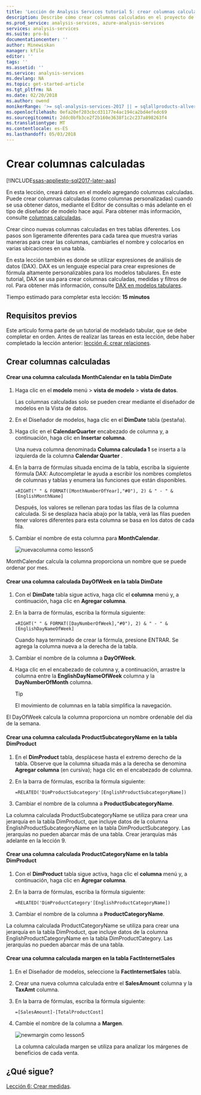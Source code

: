 ```yaml
---
title: 'Lección de Analysis Services tutorial 5: crear columnas calculadas | Documentos de Microsoft'
description: Describe cómo crear columnas calculadas en el proyecto de tutorial de Analysis Services.
ms.prod_service: analysis-services, azure-analysis-services
services: analysis-services
ms.suite: pro-bi
documentationcenter: ''
author: Minewiskan
manager: kfile
editor: ''
tags: ''
ms.assetid: ''
ms.service: analysis-services
ms.devlang: NA
ms.topic: get-started-article
ms.tgt_pltfrm: NA
ms.date: 02/20/2018
ms.author: owend
monikerRange: '>= sql-analysis-services-2017 || = sqlallproducts-allversions'
ms.openlocfilehash: 0efa20ef203cbcd31177e4ac194ca2bd4efedc69
ms.sourcegitcommit: 2ddc0bfb3ce2f2b160e3638f1c2c237a898263f4
ms.translationtype: MT
ms.contentlocale: es-ES
ms.lasthandoff: 05/03/2018
---
```

# <a name="create-calculated-columns"></a>Crear columnas calculadas

[!INCLUDE[ssas-appliesto-sql2017-later-aas](../../includes/ssas-appliesto-sql2017-later-aas.md)]

En esta lección, creará datos en el modelo agregando columnas calculadas. Puede crear columnas calculadas (como columnas personalizadas) cuando se usa obtener datos, mediante el Editor de consultas o más adelante en el tipo de diseñador de modelo hace aquí. Para obtener más información, consulte [columnas calculadas](../tabular-models/ssas-calculated-columns.md).
  
Crear cinco nuevas columnas calculadas en tres tablas diferentes. Los pasos son ligeramente diferentes para cada tarea que muestra varias maneras para crear las columnas, cambiarles el nombre y colocarlos en varias ubicaciones en una tabla.  

En esta lección también es donde se utilizar expresiones de análisis de datos (DAX). DAX es un lenguaje especial para crear expresiones de fórmula altamente personalizables para los modelos tabulares. En este tutorial, DAX se usa para crear columnas calculadas, medidas y filtros de rol. Para obtener más información, consulte [DAX en modelos tabulares](../tabular-models/understanding-dax-in-tabular-models-ssas-tabular.md). 
  
Tiempo estimado para completar esta lección: **15 minutos**  
  
## <a name="prerequisites"></a>Requisitos previos  

Este artículo forma parte de un tutorial de modelado tabular, que se debe completar en orden. Antes de realizar las tareas en esta lección, debe haber completado la lección anterior: [lección 4: crear relaciones](../tutorial-tabular-1400/as-lesson-4-create-relationships.md). 
  
## <a name="create-calculated-columns"></a>Crear columnas calculadas  
  
#### <a name="create-a-monthcalendar-calculated-column-in-the-dimdate-table"></a>Crear una columna calculada MonthCalendar en la tabla DimDate  
  
1.  Haga clic en el **modelo** menú > **vista de modelo** > **vista de datos**.  
  
    Las columnas calculadas solo se pueden crear mediante el diseñador de modelos en la Vista de datos.  
  
2.  En el Diseñador de modelos, haga clic en el **DimDate** tabla (pestaña).  
  
3.  Haga clic en el **CalendarQuarter** encabezado de columna y, a continuación, haga clic en **Insertar columna**.  
  
    Una nueva columna denominada **Columna calculada 1** se inserta a la izquierda de la columna **Calendar Quarter** .  
  
4.  En la barra de fórmulas situada encima de la tabla, escriba la siguiente fórmula DAX: Autocompletar le ayuda a escribir los nombres completos de columnas y tablas y enumera las funciones que están disponibles.  
  
    ```  
    =RIGHT(" " & FORMAT([MonthNumberOfYear],"#0"), 2) & " - " & [EnglishMonthName]  
    ``` 
  
    Después, los valores se rellenan para todas las filas de la columna calculada. Si se desplaza hacia abajo por la tabla, verá las filas pueden tener valores diferentes para esta columna se basa en los datos de cada fila.    
  
5.  Cambiar el nombre de esta columna para **MonthCalendar**. 

    ![nuevacolumna como lesson5](../tutorial-tabular-1400/media/as-lesson5-newcolumn.png) 
  
MonthCalendar calcula la columna proporciona un nombre que se puede ordenar por mes.  
  
#### <a name="create-a-dayofweek-calculated-column-in-the-dimdate-table"></a>Crear una columna calculada DayOfWeek en la tabla DimDate  
  
1.  Con el **DimDate** tabla sigue activa, haga clic el **columna** menú y, a continuación, haga clic en **Agregar columna**.  
  
2.  En la barra de fórmulas, escriba la fórmula siguiente:  
    
    ```
    =RIGHT(" " & FORMAT([DayNumberOfWeek],"#0"), 2) & " - " & [EnglishDayNameOfWeek]  
    ```
    
    Cuando haya terminado de crear la fórmula, presione ENTRAR. Se agrega la columna nueva a la derecha de la tabla.  
  
3.  Cambiar el nombre de la columna a **DayOfWeek**.  
  
4.  Haga clic en el encabezado de columna y, a continuación, arrastre la columna entre la **EnglishDayNameOfWeek** columna y la **DayNumberOfMonth** columna.  
  
    > [!TIP]  
    > El movimiento de columnas en la tabla simplifica la navegación.  
  
El DayOfWeek calcula la columna proporciona un nombre ordenable del día de la semana.  
  
#### <a name="create-a-productsubcategoryname-calculated-column-in-the-dimproduct-table"></a>Crear una columna calculada ProductSubcategoryName en la tabla DimProduct  
  
  
1.  En el **DimProduct** tabla, desplácese hasta el extremo derecho de la tabla. Observe que la columna situada más a la derecha se denomina **Agregar columna** (en cursiva); haga clic en el encabezado de columna.  
  
2.  En la barra de fórmulas, escriba la fórmula siguiente:  
    
    ```
    =RELATED('DimProductSubcategory'[EnglishProductSubcategoryName])  
    ```
  
3.  Cambiar el nombre de la columna a **ProductSubcategoryName**.  
  
La columna calculada ProductSubcategoryName se utiliza para crear una jerarquía en la tabla DimProduct, que incluye datos de la columna EnglishProductSubcategoryName en la tabla DimProductSubcategory. Las jerarquías no pueden abarcar más de una tabla. Crear jerarquías más adelante en la lección 9.  
  
#### <a name="create-a-productcategoryname-calculated-column-in-the-dimproduct-table"></a>Crear una columna calculada ProductCategoryName en la tabla DimProduct  
  
1.  Con el **DimProduct** tabla sigue activa, haga clic el **columna** menú y, a continuación, haga clic en **Agregar columna**.  
  
2.  En la barra de fórmulas, escriba la fórmula siguiente:  
  
    ```
    =RELATED('DimProductCategory'[EnglishProductCategoryName]) 
    ```
    
3.  Cambiar el nombre de la columna a **ProductCategoryName**.  
  
La columna calculada ProductCategoryName se utiliza para crear una jerarquía en la tabla DimProduct, que incluye datos de la columna EnglishProductCategoryName en la tabla DimProductCategory. Las jerarquías no pueden abarcar más de una tabla.  
  
#### <a name="create-a-margin-calculated-column-in-the-factinternetsales-table"></a>Crear una columna calculada margen en la tabla FactInternetSales  
  
1.  En el Diseñador de modelos, seleccione la **FactInternetSales** tabla.  
  
2.  Crear una nueva columna calculada entre el **SalesAmount** columna y la **TaxAmt** columna.  
  
3.  En la barra de fórmulas, escriba la fórmula siguiente:  
  
    ```
    =[SalesAmount]-[TotalProductCost]
    ``` 

4.  Cambie el nombre de la columna a **Margen**.  
 
      ![newmargin como lesson5](../tutorial-tabular-1400/media/as-lesson5-newmargin.png)
      
    La columna calculada margen se utiliza para analizar los márgenes de beneficios de cada venta.  
  
## <a name="whats-next"></a>¿Qué sigue?

[Lección 6: Crear medidas](../tutorial-tabular-1400/as-lesson-6-create-measures.md).
  
  
  
